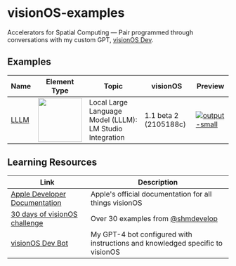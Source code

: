 # visionOS-examples
Accelerators for Spatial Computing — Pair programmed through conversations with my custom GPT, [visionOS Dev](https://chat.openai.com/g/g-GbfBtRzZo-visionos-dev).
 
## Examples
| Name | Element Type | Topic | visionOS | Preview |
|----------|----------|----------|----------|----------|
| [LLLM](https://github.com/IvanCampos/visionOS-examples/tree/main/LLLM) | <img src="https://github.com/IvanCampos/visionOS-examples/assets/872137/2fe161eb-b95e-4733-af9d-d08a7ba1b0b2" width="100" /> | Local Large Language Model (LLLM): LM Studio Integration | 1.1 beta 2 (2105188c) | [![output-small](https://github.com/IvanCampos/visionOS-examples/assets/872137/617e4048-664a-453a-a00f-be95ab043552)](https://github.com/IvanCampos/visionOS-examples/tree/main/LLLM)


## Learning Resources
| Link | Description |
|----------|----------|
| [Apple Developer Documentation](https://developer.apple.com/visionos/learn/) | Apple's official documentation for all things visionOS |
| [30 days of visionOS challenge](https://github.com/satoshi0212/visionOS_30Days) | Over 30 examples from [@shmdevelop](https://twitter.com/shmdevelop)|
| [visionOS Dev Bot](https://chat.openai.com/g/g-GbfBtRzZo-visionos-dev) | My GPT-4 bot configured with instructions and knowledged specific to visionOS |
